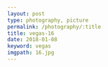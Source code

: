 ```yaml
---
layout: post
type: photography, picture
permalink: /photography/:title
title: vegas-16
date: 2018-01-08
keyword: vegas
imgpath: 16.jpg
---
```



